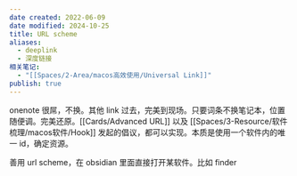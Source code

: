 ```yaml
---
date created: 2022-06-09
date modified: 2024-10-25
title: URL scheme
aliases:
  - deeplink
  - 深度链接
相关笔记:
  - "[[Spaces/2-Area/macos高效使用/Universal Link]]"
publish: true
---
```


onenote 很屌，不换。其他 link 过去，完美到现场。只要词条不换笔记本，位置随便调。完美还原。[[Cards/Advanced URL]] 以及 [[Spaces/3-Resource/软件梳理/macos软件/Hook]] 发起的倡议，都可以实现。本质是使用一个软件内的唯一 id，确定资源。

善用 url scheme，在 obsidian 里面直接打开某软件。比如 finder